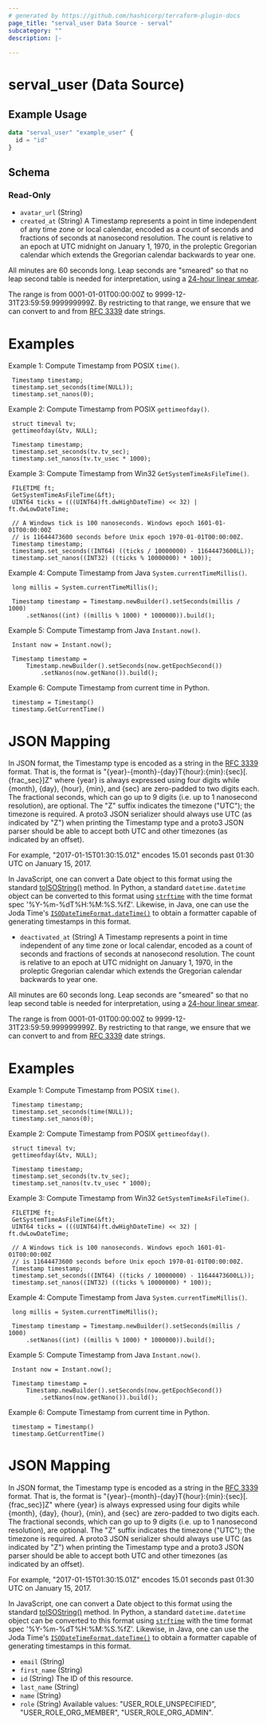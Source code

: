 ```yaml
---
# generated by https://github.com/hashicorp/terraform-plugin-docs
page_title: "serval_user Data Source - serval"
subcategory: ""
description: |-
  
---
```


# serval_user (Data Source)



## Example Usage

```terraform
data "serval_user" "example_user" {
  id = "id"
}
```

<!-- schema generated by tfplugindocs -->
## Schema

### Read-Only

- `avatar_url` (String)
- `created_at` (String) A Timestamp represents a point in time independent of any time zone or local
 calendar, encoded as a count of seconds and fractions of seconds at
 nanosecond resolution. The count is relative to an epoch at UTC midnight on
 January 1, 1970, in the proleptic Gregorian calendar which extends the
 Gregorian calendar backwards to year one.

 All minutes are 60 seconds long. Leap seconds are "smeared" so that no leap
 second table is needed for interpretation, using a [24-hour linear
 smear](https://developers.google.com/time/smear).

 The range is from 0001-01-01T00:00:00Z to 9999-12-31T23:59:59.999999999Z. By
 restricting to that range, we ensure that we can convert to and from [RFC
 3339](https://www.ietf.org/rfc/rfc3339.txt) date strings.

 # Examples

 Example 1: Compute Timestamp from POSIX `time()`.

     Timestamp timestamp;
     timestamp.set_seconds(time(NULL));
     timestamp.set_nanos(0);

 Example 2: Compute Timestamp from POSIX `gettimeofday()`.

     struct timeval tv;
     gettimeofday(&tv, NULL);

     Timestamp timestamp;
     timestamp.set_seconds(tv.tv_sec);
     timestamp.set_nanos(tv.tv_usec * 1000);

 Example 3: Compute Timestamp from Win32 `GetSystemTimeAsFileTime()`.

     FILETIME ft;
     GetSystemTimeAsFileTime(&ft);
     UINT64 ticks = (((UINT64)ft.dwHighDateTime) << 32) | ft.dwLowDateTime;

     // A Windows tick is 100 nanoseconds. Windows epoch 1601-01-01T00:00:00Z
     // is 11644473600 seconds before Unix epoch 1970-01-01T00:00:00Z.
     Timestamp timestamp;
     timestamp.set_seconds((INT64) ((ticks / 10000000) - 11644473600LL));
     timestamp.set_nanos((INT32) ((ticks % 10000000) * 100));

 Example 4: Compute Timestamp from Java `System.currentTimeMillis()`.

     long millis = System.currentTimeMillis();

     Timestamp timestamp = Timestamp.newBuilder().setSeconds(millis / 1000)
         .setNanos((int) ((millis % 1000) * 1000000)).build();

 Example 5: Compute Timestamp from Java `Instant.now()`.

     Instant now = Instant.now();

     Timestamp timestamp =
         Timestamp.newBuilder().setSeconds(now.getEpochSecond())
             .setNanos(now.getNano()).build();

 Example 6: Compute Timestamp from current time in Python.

     timestamp = Timestamp()
     timestamp.GetCurrentTime()

 # JSON Mapping

 In JSON format, the Timestamp type is encoded as a string in the
 [RFC 3339](https://www.ietf.org/rfc/rfc3339.txt) format. That is, the
 format is "{year}-{month}-{day}T{hour}:{min}:{sec}[.{frac_sec}]Z"
 where {year} is always expressed using four digits while {month}, {day},
 {hour}, {min}, and {sec} are zero-padded to two digits each. The fractional
 seconds, which can go up to 9 digits (i.e. up to 1 nanosecond resolution),
 are optional. The "Z" suffix indicates the timezone ("UTC"); the timezone
 is required. A proto3 JSON serializer should always use UTC (as indicated by
 "Z") when printing the Timestamp type and a proto3 JSON parser should be
 able to accept both UTC and other timezones (as indicated by an offset).

 For example, "2017-01-15T01:30:15.01Z" encodes 15.01 seconds past
 01:30 UTC on January 15, 2017.

 In JavaScript, one can convert a Date object to this format using the
 standard
 [toISOString()](https://developer.mozilla.org/en-US/docs/Web/JavaScript/Reference/Global_Objects/Date/toISOString)
 method. In Python, a standard `datetime.datetime` object can be converted
 to this format using
 [`strftime`](https://docs.python.org/2/library/time.html#time.strftime) with
 the time format spec '%Y-%m-%dT%H:%M:%S.%fZ'. Likewise, in Java, one can use
 the Joda Time's [`ISODateTimeFormat.dateTime()`](
 http://joda-time.sourceforge.net/apidocs/org/joda/time/format/ISODateTimeFormat.html#dateTime()
 ) to obtain a formatter capable of generating timestamps in this format.
- `deactivated_at` (String) A Timestamp represents a point in time independent of any time zone or local
 calendar, encoded as a count of seconds and fractions of seconds at
 nanosecond resolution. The count is relative to an epoch at UTC midnight on
 January 1, 1970, in the proleptic Gregorian calendar which extends the
 Gregorian calendar backwards to year one.

 All minutes are 60 seconds long. Leap seconds are "smeared" so that no leap
 second table is needed for interpretation, using a [24-hour linear
 smear](https://developers.google.com/time/smear).

 The range is from 0001-01-01T00:00:00Z to 9999-12-31T23:59:59.999999999Z. By
 restricting to that range, we ensure that we can convert to and from [RFC
 3339](https://www.ietf.org/rfc/rfc3339.txt) date strings.

 # Examples

 Example 1: Compute Timestamp from POSIX `time()`.

     Timestamp timestamp;
     timestamp.set_seconds(time(NULL));
     timestamp.set_nanos(0);

 Example 2: Compute Timestamp from POSIX `gettimeofday()`.

     struct timeval tv;
     gettimeofday(&tv, NULL);

     Timestamp timestamp;
     timestamp.set_seconds(tv.tv_sec);
     timestamp.set_nanos(tv.tv_usec * 1000);

 Example 3: Compute Timestamp from Win32 `GetSystemTimeAsFileTime()`.

     FILETIME ft;
     GetSystemTimeAsFileTime(&ft);
     UINT64 ticks = (((UINT64)ft.dwHighDateTime) << 32) | ft.dwLowDateTime;

     // A Windows tick is 100 nanoseconds. Windows epoch 1601-01-01T00:00:00Z
     // is 11644473600 seconds before Unix epoch 1970-01-01T00:00:00Z.
     Timestamp timestamp;
     timestamp.set_seconds((INT64) ((ticks / 10000000) - 11644473600LL));
     timestamp.set_nanos((INT32) ((ticks % 10000000) * 100));

 Example 4: Compute Timestamp from Java `System.currentTimeMillis()`.

     long millis = System.currentTimeMillis();

     Timestamp timestamp = Timestamp.newBuilder().setSeconds(millis / 1000)
         .setNanos((int) ((millis % 1000) * 1000000)).build();

 Example 5: Compute Timestamp from Java `Instant.now()`.

     Instant now = Instant.now();

     Timestamp timestamp =
         Timestamp.newBuilder().setSeconds(now.getEpochSecond())
             .setNanos(now.getNano()).build();

 Example 6: Compute Timestamp from current time in Python.

     timestamp = Timestamp()
     timestamp.GetCurrentTime()

 # JSON Mapping

 In JSON format, the Timestamp type is encoded as a string in the
 [RFC 3339](https://www.ietf.org/rfc/rfc3339.txt) format. That is, the
 format is "{year}-{month}-{day}T{hour}:{min}:{sec}[.{frac_sec}]Z"
 where {year} is always expressed using four digits while {month}, {day},
 {hour}, {min}, and {sec} are zero-padded to two digits each. The fractional
 seconds, which can go up to 9 digits (i.e. up to 1 nanosecond resolution),
 are optional. The "Z" suffix indicates the timezone ("UTC"); the timezone
 is required. A proto3 JSON serializer should always use UTC (as indicated by
 "Z") when printing the Timestamp type and a proto3 JSON parser should be
 able to accept both UTC and other timezones (as indicated by an offset).

 For example, "2017-01-15T01:30:15.01Z" encodes 15.01 seconds past
 01:30 UTC on January 15, 2017.

 In JavaScript, one can convert a Date object to this format using the
 standard
 [toISOString()](https://developer.mozilla.org/en-US/docs/Web/JavaScript/Reference/Global_Objects/Date/toISOString)
 method. In Python, a standard `datetime.datetime` object can be converted
 to this format using
 [`strftime`](https://docs.python.org/2/library/time.html#time.strftime) with
 the time format spec '%Y-%m-%dT%H:%M:%S.%fZ'. Likewise, in Java, one can use
 the Joda Time's [`ISODateTimeFormat.dateTime()`](
 http://joda-time.sourceforge.net/apidocs/org/joda/time/format/ISODateTimeFormat.html#dateTime()
 ) to obtain a formatter capable of generating timestamps in this format.
- `email` (String)
- `first_name` (String)
- `id` (String) The ID of this resource.
- `last_name` (String)
- `name` (String)
- `role` (String) Available values: "USER_ROLE_UNSPECIFIED", "USER_ROLE_ORG_MEMBER", "USER_ROLE_ORG_ADMIN".
